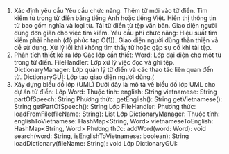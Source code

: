 1. Xác định yêu cầu
Yêu cầu chức năng:
Thêm từ mới vào từ điển.
Tìm kiếm từ trong từ điển bằng tiếng Anh hoặc tiếng Việt.
Hiển thị thông tin từ bao gồm nghĩa và loại từ.
Tải từ điển từ tệp văn bản.
Giao diện người dùng đơn giản cho việc tìm kiếm.
Yêu cầu phi chức năng:
Hiệu suất tìm kiếm phải nhanh (độ phức tạp O(1)).
Giao diện người dùng thân thiện và dễ sử dụng.
Xử lý lỗi khi không tìm thấy từ hoặc gặp sự cố khi tải tệp.
2. Phân tích thiết kế ra lớp
Các lớp cần thiết:
Word: Lớp đại diện cho một từ trong từ điển.
FileHandler: Lớp xử lý việc đọc và ghi tệp.
DictionaryManager: Lớp quản lý từ điển và các thao tác liên quan đến từ.
DictionaryGUI: Lớp tạo giao diện người dùng.(
3. Xây dựng biểu đồ lớp (UML)
Dưới đây là mô tả về biểu đồ lớp UML cho dự án từ điển:
Lớp Word:
Thuộc tính:
english: String
vietnamese: String
partOfSpeech: String
Phương thức:
getEnglish(): String
getVietnamese(): String
getPartOfSpeech(): String
Lớp FileHandler:
Phương thức:
loadFromFile(fileName: String): List<Word>
Lớp DictionaryManager:
Thuộc tính:
englishToVietnamese: HashMap<String, Word>
vietnameseToEnglish: HashMap<String, Word>
Phương thức:
addWord(word: Word): void
search(word: String, isEnglishToVietnamese: boolean): String
loadDictionary(fileName: String): void
Lớp DictionaryGUI: 
